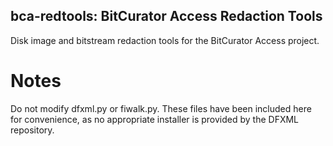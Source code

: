 bca-redtools: BitCurator Access Redaction Tools
-----------------------------------------------

Disk image and bitstream redaction tools for the BitCurator Access project.

# Notes

Do not modify dfxml.py or fiwalk.py. These files have been included here for convenience, as no appropriate installer is provided by the DFXML repository.
